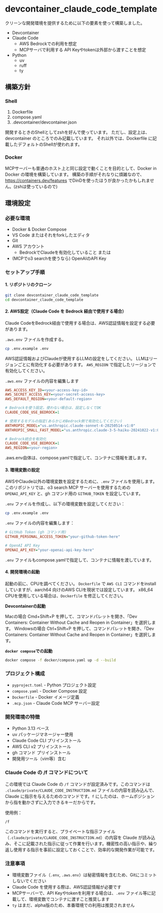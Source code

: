 # devcontainer_claude_code_template
クリーンな開発環境を提供するために以下の要素を使って構築しました。
- Devcontainer
- Claude Code
    - AWS Bedrockでの利用を想定
    - MCPサーバで利用する API Keyやtokenは外部から渡すことを想定
- Python
  - uv
  - ruff
  - ty

## 構築方針
### Shell
1. Dockerfile
2. compose.yaml
3. .devcontainer/devcontainer.json

開発するときのShellとしてzshを好んで使っています。
ただし、設定上は、devcontainer のところでのみ記載しています。
それ以外では、Dockerfile に記載したデフォルトのShellが使われます。

### Docker
MCPサーバーも普通のホスト上と同じ設定で動くことを目的として、Docker in Docker の環境を構築しています。
構築の手順がそれなりに煩雑なので、https://containers.dev/features でDinDを使ったほうが良かったかもしれません。(zshは使っているので)

## 環境設定

### 必要な環境

- Docker & Docker Compose
- VS Code またはそれをforkしたエディタ
- Git
- AWS アカウント
  - BedrockでClaudeを有効化していること または
- (MCPでo3 searchを使うなら) OpenAIのAPI Key

### セットアップ手順

#### 1. リポジトリのクローン
```bash
git clone devcontainer_claude_code_template
cd devcontainer_claude_code_template
```


#### 2. AWS設定（Claude Code を Bedrock 経由で使用する場合）
Claude CodeをBedrock経由で使用する場合は、AWS認証情報を設定する必要があります。

`.aws.env` ファイルを作成する。

```bash
cp .env.example .env
```

AWS認証情報およびClaudeが使用するLLMの設定をしてください。
LLMはリージョンごとに有効化する必要があります。 `AWS_REGION` で指定したリージョンで有効化してください。

`.aws.env` ファイルの内容を編集します
```ini
AWS_ACCESS_KEY_ID=<your-access-key-id>
AWS_SECRET_ACCESS_KEY=<your-secret-access-key>
AWS_DEFAULT_REGION=<your-default-region>

# Bedrockを使う設定。使わない場合は、設定しなくてOK
CLAUDE_CODE_USE_BEDROCK=1

# 使用するモデルの指定(あらかじめBedrock側で有効化してください)
ANTHROPIC_MODEL="us.anthropic.claude-sonnet-4-20250514-v1:0"
ANTHROPIC_SMALL_FAST_MODEL="us.anthropic.claude-3-5-haiku-20241022-v1:0"

# Bedrock統合を有効化
CLAUDE_CODE_USE_BEDROCK=1
AWS_REGION=<your-region>

```

.aws.env自体は、compose.yamlで指定して、コンテナに情報を渡します。

#### 3. 環境変数の設定

AWSやClaude以外の環境変数を設定するために、`.env` ファイルを使用します。
このリポジトリでは、o3 search MCP サーバーを使用するための `OPENAI_API_KEY` と、gh コマンド用の `GITHUB_TOKEN` を設定しています。

`.env` ファイルを作成し、以下の環境変数を設定してください：

```bash
cp .env.example .env
```

`.env` ファイルの内容を編集します：

```ini
# GitHub Token (gh コマンド用)
GITHUB_PERSONAL_ACCESS_TOKEN="your-github-token-here"

# OpenAI API Key
OPENAI_API_KEY="your-openai-api-key-here"
```

`.env` ファイルもcompose.yamlで指定して、コンテナに情報を渡しています。


#### 4. 開発環境の起動
起動の前に、CPUを調べてください。
`Dockerfile` で `AWS CLI` コマンドをinstallしていますが、aarch64 向けのAWS CLIを現状では設定しています。
x86_64 CPUを使用している場合は、`Dockerfile` を修正してください。

**Devcontainerの起動**

Macの場合 Cmd+Shift+P を押して、コマンドパレットを開き、「Dev Containers: Container Without Cache and Reopen in Container」を選択します。
Windowsの場合 Ctrl+Shift+P を押して、コマンドパレットを開き、「Dev Containers: Container Without Cache and Reopen in Container」を選択します。


**`docker compose`での起動**  
```bash
docker compose -f docker/compose.yaml up -d --build
```


### プロジェクト構成

- `pyproject.toml` - Python プロジェクト設定
- `compose.yaml` - Docker Compose 設定
- `Dockerfile` - Docker イメージ定義
- `.mcp.json` - Claude Code MCP サーバー設定

### 開発環境の特徴

- Python 3.13 ベース
- uv パッケージマネージャー使用
- Claude Code CLI プリインストール
- AWS CLI v2 プリインストール
- gh コマンド プリインストール
- 開発用ツール（vim等）含む

### Claude Code の /f コマンドについて

この環境では Claude Code の `/f` コマンドが設定済みです。このコマンドは `.claude/private/CLAUDE_CODE_INSTRUCTION.md` ファイルの内容を読み込んで、Claude に指示を与えるためのコマンドです。`f` にしたのは、ホームポジションから指を動かさずに入力できるキーだからです。

使用例：
```
/f
```

このコマンドを実行すると、プライベートな指示ファイル（`.claude/private/CLAUDE_CODE_INSTRUCTION.md`）の内容を Claude が読み込み、そこに記載された指示に従って作業を行います。機密性の高い指示や、繰り返し使用する指示を事前に設定しておくことで、効率的な開発作業が可能です。

### 注意事項

- 環境変数ファイル（`.env`, `.aws.env`）は秘密情報を含むため、Gitにコミットしないでください
- Claude Code を使用する際は、AWS認証情報が必要です
- MCPサーバーで、API Keyやtokenを利用する場合は、`.env` ファイル等に記載して、環境変数でコンテナに渡すこと推奨します
- `ty` はまだ、alpha版のため、本番環境での利用は推奨されません
